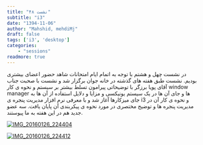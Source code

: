 ```yaml
---
title: "نشست ۴۸"
subtitle: "i3"
date: "1394-11-06"
author: "Mahshid, mehdiMj"
draft: false
tags: ['i3', 'desktop']
categories:
    - "sessions"
readmore: true
---
```

در نشست چهل و هشتم با توجه به اتمام ایام امتحانات شاهد حضور اعضای بیشتری بودیم. نشست طبق هفته های گذشته در خانه جوان برگزار شد و نشست با صحبت جناب آقای پویا برزگر با توضیحاتی پیرامون تسلط بیشتر بر سیستم و نحوه ی کار window manager ها و جای آن ها در یک سیستم یونیکسی و مزایا و دلایل استفاده از آن ها به جای میزکارها آغاز شد و با معرفی نرم افزار مدیریت پنجره ی i3 و نحوه ی کار آن در مدیریت پنجره ها و توضیح مختصری در مورد نحوه ی پیکربندی آن پایان یافت. سه عضو جدید هم در این هفته به ما پیوستند.

<!-- FIXME missing file فایل ارایه:[i3](https://shirazlug.ir/wp-content/uploads/2016/01/i3.odp)-->

[![IMG_20160126_224404](/img/a1f0798e-fdbb-11e6-86dd-a088b4d860141488289299.8982513.jpg)](/img/a1f0798e-fdbb-11e6-86dd-a088b4d860141488289299.8982513.jpg)

[![IMG_20160126_224412](/img/a1f07d08-fdbb-11e6-86dd-a088b4d860141488289299.8983192.jpg)](/img/a1f07d08-fdbb-11e6-86dd-a088b4d860141488289299.8983192.jpg)
